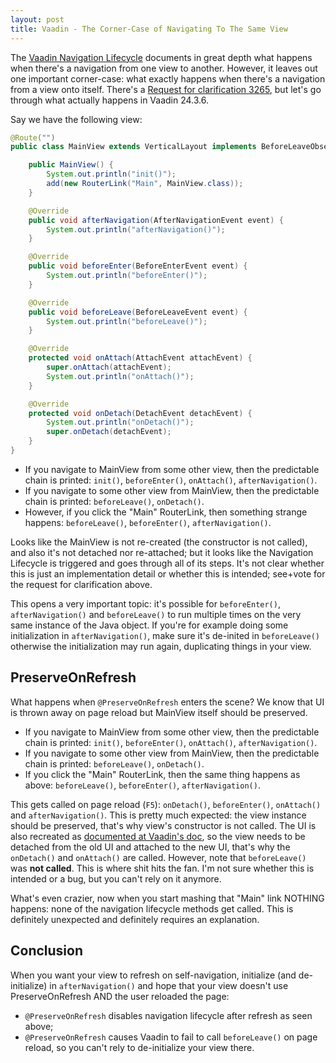 ```yaml
---
layout: post
title: Vaadin - The Corner-Case of Navigating To The Same View
---
```


The [Vaadin Navigation Lifecycle](https://vaadin.com/docs/latest/routing/lifecycle)
documents in great depth what happens when there's a navigation from one view to another.
However, it leaves out one important corner-case: what exactly happens when there's a navigation
from a view onto itself. There's a [Request for clarification 3265](https://github.com/vaadin/docs/issues/3265),
but let's go through what actually happens in Vaadin 24.3.6.

Say we have the following view:
```java
@Route("")
public class MainView extends VerticalLayout implements BeforeLeaveObserver, BeforeEnterObserver, AfterNavigationObserver {

    public MainView() {
        System.out.println("init()");
        add(new RouterLink("Main", MainView.class));
    }

    @Override
    public void afterNavigation(AfterNavigationEvent event) {
        System.out.println("afterNavigation()");
    }

    @Override
    public void beforeEnter(BeforeEnterEvent event) {
        System.out.println("beforeEnter()");
    }

    @Override
    public void beforeLeave(BeforeLeaveEvent event) {
        System.out.println("beforeLeave()");
    }

    @Override
    protected void onAttach(AttachEvent attachEvent) {
        super.onAttach(attachEvent);
        System.out.println("onAttach()");
    }

    @Override
    protected void onDetach(DetachEvent detachEvent) {
        System.out.println("onDetach()");
        super.onDetach(detachEvent);
    }
}
```

* If you navigate to MainView from some other view, then the predictable chain is printed: `init()`, `beforeEnter()`, `onAttach()`, `afterNavigation()`.
* If you navigate to some other view from MainView, then the predictable chain is printed: `beforeLeave()`, `onDetach()`.
* However, if you click the "Main" RouterLink, then something strange happens: `beforeLeave()`, `beforeEnter()`, `afterNavigation()`.

Looks like the MainView is not re-created (the constructor is not called), and also it's not detached nor re-attached;
but it looks like the Navigation Lifecycle is triggered and goes through all of its steps. It's not clear whether this is just
an implementation detail or whether this is intended; see+vote for the request for clarification above.

This opens a very important topic: it's possible for `beforeEnter()`, `afterNavigation()` and `beforeLeave()` to run multiple times
on the very same instance of the Java object. If you're for example doing some initialization in `afterNavigation()`, make
sure it's de-inited in `beforeLeave()` otherwise the initialization may run again, duplicating things in your view.

## PreserveOnRefresh

What happens when `@PreserveOnRefresh` enters the scene? We know that UI is thrown away on page reload but MainView itself should be preserved.

* If you navigate to MainView from some other view, then the predictable chain is printed: `init()`, `beforeEnter()`, `onAttach()`, `afterNavigation()`.
* If you navigate to some other view from MainView, then the predictable chain is printed: `beforeLeave()`, `onDetach()`.
* If you click the "Main" RouterLink, then the same thing happens as above: `beforeLeave()`, `beforeEnter()`, `afterNavigation()`.

This gets called on page reload (`F5`): `onDetach()`, `beforeEnter()`, `onAttach()` and `afterNavigation()`.
This is pretty much expected: the view instance should be preserved, that's why view's constructor is
not called. The UI is also recreated as [documented at Vaadin's doc](https://vaadin.com/docs/latest/advanced/preserving-state-on-refresh),
so the view needs to be detached from the old UI and attached to the new UI,
that's why the `onDetach()` and `onAttach()` are called. However, note that `beforeLeave()` was **not called**.
This is where shit hits the fan. I'm not sure whether this is intended or a bug, but you can't rely on it anymore.

What's even crazier, now when you start mashing that "Main" link NOTHING happens: none of the navigation lifecycle methods get called.
This is definitely unexpected and definitely requires an explanation.

## Conclusion

When you want your view to refresh on self-navigation, initialize (and de-initialize) in
`afterNavigation()` and hope that your view doesn't use PreserveOnRefresh AND the user reloaded the page:

* `@PreserveOnRefresh` disables navigation lifecycle after refresh as seen above;
* `@PreserveOnRefresh` causes Vaadin to fail to call `beforeLeave()` on page reload,
   so you can't rely to de-initialize your view there.

